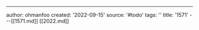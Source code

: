 ---
author: ohmanfoo
created: '2022-09-15'
source: '#todo'
tags: ''
title: '1571'
---[[1571.md]]
[[2022.md]]
